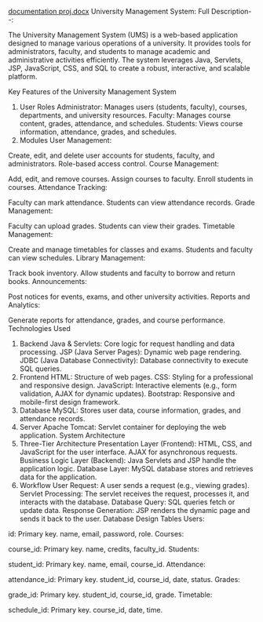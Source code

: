 [documentation proj.docx](https://github.com/user-attachments/files/18472722/documentation.proj.docx)
University Management System: Full Description--:

The University Management System (UMS) is a web-based application designed to manage various operations of a university. It provides tools for administrators, faculty, and students to manage academic and administrative activities efficiently. The system leverages Java, Servlets, JSP, JavaScript, CSS, and SQL to create a robust, interactive, and scalable platform.

Key Features of the University Management System

1. User Roles
Administrator: Manages users (students, faculty), courses, departments, and university resources.
Faculty: Manages course content, grades, attendance, and schedules.
Students: Views course information, attendance, grades, and schedules.
2. Modules
User Management:


Create, edit, and delete user accounts for students, faculty, and administrators.
Role-based access control.
Course Management:

Add, edit, and remove courses.
Assign courses to faculty.
Enroll students in courses.
Attendance Tracking:

Faculty can mark attendance.
Students can view attendance records.
Grade Management:

Faculty can upload grades.
Students can view their grades.
Timetable Management:

Create and manage timetables for classes and exams.
Students and faculty can view schedules.
Library Management:

Track book inventory.
Allow students and faculty to borrow and return books.
Announcements:

Post notices for events, exams, and other university activities.
Reports and Analytics:

Generate reports for attendance, grades, and course performance.
Technologies Used
1. Backend
Java & Servlets: Core logic for request handling and data processing.
JSP (Java Server Pages): Dynamic web page rendering.
JDBC (Java Database Connectivity): Database connectivity to execute SQL queries.
2. Frontend
HTML: Structure of web pages.
CSS: Styling for a professional and responsive design.
JavaScript: Interactive elements (e.g., form validation, AJAX for dynamic updates).
Bootstrap: Responsive and mobile-first design framework.
3. Database
MySQL: Stores user data, course information, grades, and attendance records.
4. Server
Apache Tomcat: Servlet container for deploying the web application.
System Architecture
1. Three-Tier Architecture
Presentation Layer (Frontend):
HTML, CSS, and JavaScript for the user interface.
AJAX for asynchronous requests.
Business Logic Layer (Backend):
Java Servlets and JSP handle the application logic.
Database Layer:
MySQL database stores and retrieves data for the application.
2. Workflow
User Request: A user sends a request (e.g., viewing grades).
Servlet Processing: The servlet receives the request, processes it, and interacts with the database.
Database Query: SQL queries fetch or update data.
Response Generation: JSP renders the dynamic page and sends it back to the user.
Database Design
Tables
Users:

id: Primary key.
name, email, password, role.
Courses:

course_id: Primary key.
name, credits, faculty_id.
Students:

student_id: Primary key.
name, email, course_id.
Attendance:

attendance_id: Primary key.
student_id, course_id, date, status.
Grades:

grade_id: Primary key.
student_id, course_id, grade.
Timetable:

schedule_id: Primary key.
course_id, date, time.
